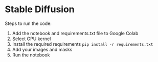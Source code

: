 # Stable Diffusion

Steps to run the code:

1. Add the notebook and requirements.txt file to Google Colab
2. Select GPU kernel
3. Install the required requirements `pip install -r requirements.txt`
4. Add your images and masks
5. Run the notebook